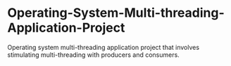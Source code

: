 # Operating-System-Multi-threading-Application-Project
Operating system multi-threading application project that involves stimulating multi-threading with producers and consumers.
